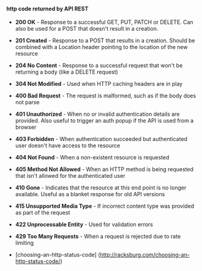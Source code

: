 
#### http code returned by API REST

- **200 OK** - Response to a successful GET, PUT, PATCH or DELETE. Can also be used for a POST that doesn't result in a creation.
- **201 Created** - Response to a POST that results in a creation. Should be combined with a Location header pointing to the location of the new resource
- **204 No Content** - Response to a successful request that won't be returning a body (like a DELETE request)
- **304 Not Modified** - Used when HTTP caching headers are in play
- **400 Bad Request** - The request is malformed, such as if the body does not parse
- **401 Unauthorized** - When no or invalid authentication details are provided. Also useful to trigger an auth popup if the API is used from a browser
- **403 Forbidden** - When authentication succeeded but authenticated user doesn't have access to the resource
- **404 Not Found** - When a non-existent resource is requested
- **405 Method Not Allowed** - When an HTTP method is being requested that isn't allowed for the authenticated user
- **410 Gone** - Indicates that the resource at this end point is no longer available. Useful as a blanket response for old API versions
- **415 Unsupported Media Type** - If incorrect content type was provided as part of the request
- **422 Unprocessable Entity** - Used for validation errors
- **429 Too Many Requests** - When a request is rejected due to rate limiting

- [choosing-an-http-status-code] (http://racksburg.com/choosing-an-http-status-code/)
